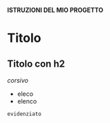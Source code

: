 **ISTRUZIONI DEL MIO PROGETTO**
# Titolo
## Titolo con h2 ##
*corsivo*
* eleco
* elenco
  
`evidenziato`
